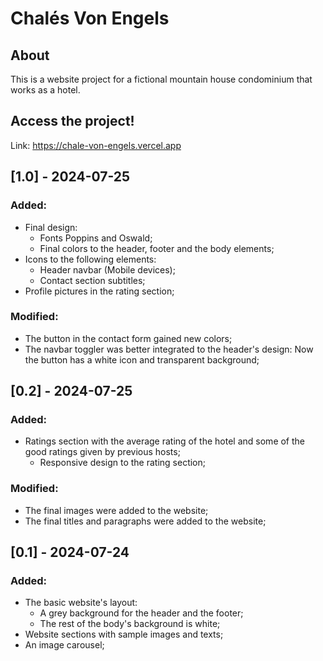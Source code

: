 # Chalés Von Engels

## About 
This is a website project for a fictional mountain house condominium that works as a hotel.

## Access the project!
Link: https://chale-von-engels.vercel.app

## [1.0] - 2024-07-25
### Added:
- Final design:
  - Fonts Poppins and Oswald;
  - Final colors to the header, footer and the body elements;
- Icons to the following elements:
  - Header navbar (Mobile devices);
  - Contact section subtitles;
- Profile pictures in the rating section;

### Modified:
- The button in the contact form gained new colors;
- The navbar toggler was better integrated to the header's design: Now the button has a white icon and transparent background;

## [0.2] - 2024-07-25
### Added:
- Ratings section with the average rating of the hotel and some of the good ratings given by previous hosts;
  - Responsive design to the rating section;

### Modified:
- The final images were added to the website;
- The final titles and paragraphs were added to the website;

## [0.1] - 2024-07-24
### Added:
- The basic website's layout:
  - A grey background for the header and the footer;
  - The rest of the body's background is white;
- Website sections with sample images and texts;
- An image carousel;
